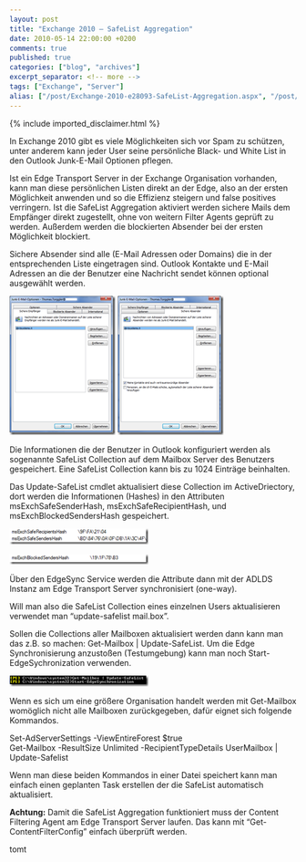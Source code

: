 ```yaml
---
layout: post
title: "Exchange 2010 – SafeList Aggregation"
date: 2010-05-14 22:00:00 +0200
comments: true
published: true
categories: ["blog", "archives"]
excerpt_separator: <!-- more -->
tags: ["Exchange", "Server"]
alias: ["/post/Exchange-2010-e28093-SafeList-Aggregation.aspx", "/post/exchange-2010-e28093-safelist-aggregation.aspx"]
---
```

<!-- more -->
{% include imported_disclaimer.html %}
<p>In Exchange 2010 gibt es viele M&ouml;glichkeiten sich vor Spam zu sch&uuml;tzen, unter anderem kann jeder User seine pers&ouml;nliche Black- und White List in den Outlook Junk-E-Mail Optionen pflegen.</p>
<p>Ist ein Edge Transport Server in der Exchange Organisation vorhanden, kann man diese pers&ouml;nlichen Listen direkt an der Edge, also an der ersten M&ouml;glichkeit anwenden und so die Effizienz steigern und false positives verringern. Ist die SafeList Aggregation aktiviert werden sichere Mails dem Empf&auml;nger direkt zugestellt, ohne von weitern Filter Agents gepr&uuml;ft zu werden. Au&szlig;erdem werden die blockierten Absender bei der ersten M&ouml;glichkeit blockiert.</p>
<p>Sichere Absender sind alle (E-Mail Adressen oder Domains) die in der entsprechenden Liste eingetragen sind. Outlook Kontakte und E-Mail Adressen an die der Benutzer eine Nachricht sendet k&ouml;nnen optional ausgew&auml;hlt werden.</p>
<p><a href="/assets/image_122.png"><img style="border-bottom: 0px; border-left: 0px; display: inline; border-top: 0px; border-right: 0px" title="image" src="/assets/image_thumb_122.png" border="0" alt="image" width="186" height="244" /></a> <a href="/assets/image_123.png"><img style="border-bottom: 0px; border-left: 0px; display: inline; border-top: 0px; border-right: 0px" title="image" src="/assets/image_thumb_123.png" border="0" alt="image" width="186" height="244" /></a></p>
<p>Die Informationen die der Benutzer in Outlook konfiguriert werden als sogenannte SafeList Collection auf dem Mailbox Server des Benutzers gespeichert. Eine SafeList Collection kann bis zu 1024 Eintr&auml;ge beinhalten.</p>
<p>Das Update-SafeList cmdlet aktualisiert diese Collection im ActiveDriectory, dort werden die Informationen (Hashes) in den Attributen msExchSafeSenderHash, msExchSafeRecipientHash, und msExchBlockedSendersHash gespeichert.</p>
<p><a href="/assets/image_124.png"><img style="border-bottom: 0px; border-left: 0px; display: inline; border-top: 0px; border-right: 0px" title="image" src="/assets/image_thumb_124.png" border="0" alt="image" width="244" height="28" /></a></p>
<p><a href="/assets/image_125.png"><img style="border-bottom: 0px; border-left: 0px; display: inline; border-top: 0px; border-right: 0px" title="image" src="/assets/image_thumb_125.png" border="0" alt="image" width="244" height="18" /></a></p>
<p>&Uuml;ber den EdgeSync Service werden die Attribute dann mit der ADLDS Instanz am Edge Transport Server synchronisiert (one-way).</p>
<p>Will man also die SafeList Collection eines einzelnen Users aktualisieren verwendet man &ldquo;update-safelist mail.box&rdquo;.</p>
<p>Sollen die Collections aller Mailboxen aktualisiert werden dann kann man das z.B. so machen: Get-Mailbox | Update-SafeList. Um die Edge Synchronisierung anzusto&szlig;en (Testumgebung) kann man noch Start-EdgeSychronization verwenden.</p>
<p><a href="/assets/image_127.png"><img style="border-bottom: 0px; border-left: 0px; display: inline; border-top: 0px; border-right: 0px" title="image" src="/assets/image_thumb_127.png" border="0" alt="image" width="244" height="19" /></a></p>
<p>Wenn es sich um eine gr&ouml;&szlig;ere Organisation handelt werden mit Get-Mailbox wom&ouml;glich nicht alle Mailboxen zur&uuml;ckgegeben, daf&uuml;r eignet sich folgende Kommandos.</p>
<p>Set-AdServerSettings -ViewEntireForest $true <br />Get-Mailbox -ResultSize Unlimited -RecipientTypeDetails UserMailbox | Update-Safelist</p>
<p>Wenn man diese beiden Kommandos in einer Datei speichert kann man einfach einen geplanten Task erstellen der die SafeList automatisch aktualisiert.</p>
<p><strong>Achtung:</strong> Damit die SafeList Aggregation funktioniert muss der Content Filtering Agent am Edge Transport Server laufen. Das kann mit &ldquo;Get-ContentFilterConfig&rdquo; einfach &uuml;berpr&uuml;ft werden.</p>
<p>tomt</p>
